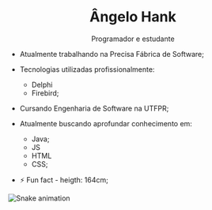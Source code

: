   <h1 align="center">Ângelo Hank</h1>
  <p align="center">Programador e estudante</p>
  
- Atualmente trabalhando na Precisa Fábrica de Software;
- Tecnologias utilizadas profissionalmente: 
    - Delphi
    - Firebird;
    
- Cursando Engenharia de Software na UTFPR;
- Atualmente buscando aprofundar conhecimento em:
    - Java;
    - JS 
    - HTML
    - CSS;

- ⚡ Fun fact - heigth: 164cm;

![Snake animation](https://github.com/littleMen21/littleMen21/blob/output/github-contribution-grid-snake.svg)
